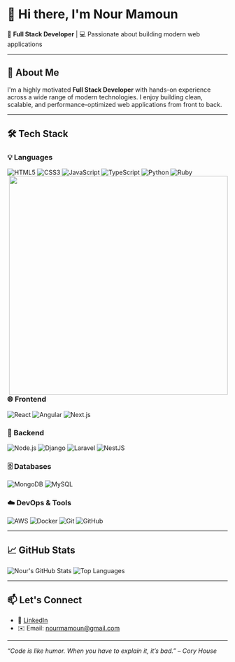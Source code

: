 # 👋 Hi there, I'm Nour Mamoun

🎯 **Full Stack Developer** | 💻 Passionate about building modern web applications  


---

## 🧠 About Me

I'm a highly motivated **Full Stack Developer** with hands-on experience across a wide range of modern technologies. I enjoy building clean, scalable, and performance-optimized web applications from front to back.

---

## 🛠️ Tech Stack

### 💡 Languages  
![HTML5](https://img.shields.io/badge/-HTML5-E34F26?logo=html5&logoColor=white&style=flat)
![CSS3](https://img.shields.io/badge/-CSS3-1572B6?logo=css3&logoColor=white&style=flat)
![JavaScript](https://img.shields.io/badge/-JavaScript-F7DF1E?logo=javascript&logoColor=black&style=flat)
![TypeScript](https://img.shields.io/badge/-TypeScript-3178C6?logo=typescript&logoColor=white&style=flat)
![Python](https://img.shields.io/badge/-Python-3776AB?logo=python&logoColor=white&style=flat)
![Ruby](https://img.shields.io/badge/-Ruby-CC342D?logo=ruby&logoColor=white&style=flat)
<img align="right" src="https://media1.giphy.com/media/v1.Y2lkPTc5MGI3NjExbTJsZ2RyODM2bnF6MTNza25mZHViaGJrY2xxb2F4ejdmc2FkZW51cSZlcD12MV9pbnRlcm5hbF9naWZfYnlfaWQmY3Q9Zw/RbDKaczqWovIugyJmW/giphy.gif" width="500" />

### 🌐 Frontend  
![React](https://img.shields.io/badge/-React-61DAFB?logo=react&logoColor=black&style=flat)
![Angular](https://img.shields.io/badge/-Angular-DD0031?logo=angular&logoColor=white&style=flat)
![Next.js](https://img.shields.io/badge/-Next.js-000000?logo=nextdotjs&logoColor=white&style=flat)


### 🔧 Backend  
![Node.js](https://img.shields.io/badge/-Node.js-339933?logo=node.js&logoColor=white&style=flat)
![Django](https://img.shields.io/badge/-Django-092E20?logo=django&logoColor=white&style=flat)
![Laravel](https://img.shields.io/badge/-Laravel-FF2D20?logo=laravel&logoColor=white&style=flat)
![NestJS](https://img.shields.io/badge/-NestJS-E0234E?logo=nestjs&logoColor=white&style=flat)

### 🗄️ Databases  
![MongoDB](https://img.shields.io/badge/-MongoDB-47A248?logo=mongodb&logoColor=white&style=flat)
![MySQL](https://img.shields.io/badge/-MySQL-4479A1?logo=mysql&logoColor=white&style=flat)

### ☁️ DevOps & Tools  
![AWS](https://img.shields.io/badge/-AWS-232F3E?logo=amazonaws&logoColor=white&style=flat)
![Docker](https://img.shields.io/badge/-Docker-2496ED?logo=docker&logoColor=white&style=flat)
![Git](https://img.shields.io/badge/-Git-F05032?logo=git&logoColor=white&style=flat)
![GitHub](https://img.shields.io/badge/-GitHub-181717?logo=github&logoColor=white&style=flat)

---

## 📈 GitHub Stats

![Nour's GitHub Stats](https://github-readme-stats.vercel.app/api?username=nourmamoun&show_icons=true&theme=radical)  ![Top Languages](https://github-readme-stats.vercel.app/api/top-langs/?username=nourmamoun&layout=compact&theme=radical)


---

## 📫 Let's Connect

- 💼 [LinkedIn](https://www.linkedin.com/in/nour-mamoun-96a57421a)
- ✉️ Email: nourmamoun@gmail.com

---

_“Code is like humor. When you have to explain it, it’s bad.” – Cory House_
